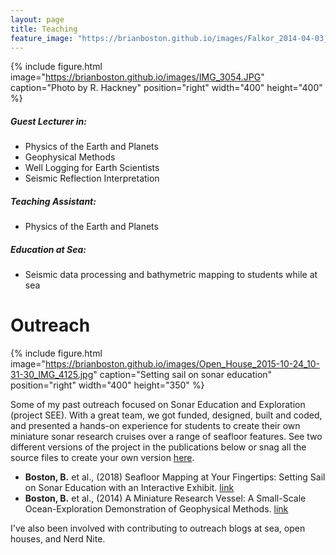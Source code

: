 ```yaml
---
layout: page
title: Teaching
feature_image: "https://brianboston.github.io/images/Falkor_2014-04-03_13-38-38_IMG_3063_Pearl_and_Hermes2.jpg"
---
```


{% include figure.html image="https://brianboston.github.io/images/IMG_3054.JPG" caption="Photo by R. Hackney" position="right" width="400" height="400" %}

##### Guest Lecturer in:
* Physics of the Earth and Planets
* Geophysical Methods
* Well Logging for Earth Scientists
* Seismic Reflection Interpretation

##### Teaching Assistant:
* Physics of the Earth and Planets

##### Education at Sea:
* Seismic data processing and bathymetric mapping to students while at sea
 

# Outreach 
{% include figure.html image="https://brianboston.github.io/images/Open_House_2015-10-24_10-31-30_IMG_4125.jpg" caption="Setting sail on sonar education" position="right" width="400" height="350" %}

Some of my past outreach focused on Sonar Education and Exploration (project SEE). With a great team, we got funded, designed, built and coded, and presented a hands-on experience for students to create their own miniature sonar research cruises over a range of seafloor features. See two different versions of the project in the publications below or snag all the source files to create your own version [here](https://github.com/UHGS/Project_SEE "here").

* **Boston, B.** et al., (2018) Seafloor Mapping at Your Fingertips: Setting Sail on Sonar Education with an Interactive Exhibit. [link](https://github.com/UHGS/Project_SEE/blob/master/Project_SEE.pdf "link")
* **Boston, B.** et al., (2014) A Miniature Research Vessel: A Small-Scale Ocean-Exploration Demonstration of Geophysical Methods. [link](http://dx.doi.org/10.1190/tle33121408.1 "link")

I've also been involved with contributing to outreach blogs at sea, open houses, and Nerd Nite.